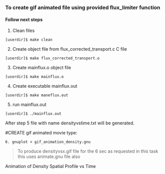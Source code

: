 ### To create gif animated file using provided flux_limiter function

#### Follow next steps

1. Clean files
```
[userdir]$ make clean
```
2. Create object file from flux_corrected_transport.c C file
```
[userdir]$ make flux_corrected_transport.o
```
3. Create mainflux.o object file
```
[userdir]$ make mainflux.o
```
4. Create executable mainflux.out
```
[userdir]$ make maneflux.out
```
5. run mainflux.out
```
[userdir]$ ./mainflux.out
```

After step 5 file with name densityvstime.txt will be generated.

#CREATE gif animated movie type:
```
6. gnuplot < gif_animation_density.gnu
```
> To produce densityvsx.gif file for the 6 sec as requested in this task this uses animate.gnu file also 

Animation of Density Spatial Profile vs Time 

